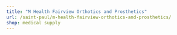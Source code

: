 ```yaml
---
title: "M Health Fairview Orthotics and Prosthetics"
url: /saint-paul/m-health-fairview-orthotics-and-prosthetics/
shop: medical supply
---
```

